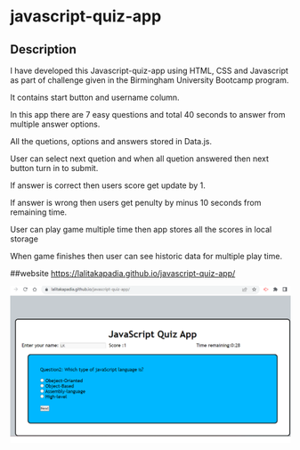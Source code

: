 # javascript-quiz-app

## Description

I have developed this Javascript-quiz-app using HTML, CSS and Javascript as part of challenge given in the Birmingham University Bootcamp program.

It contains start button and username column.

In this app there are 7 easy questions and total 40 seconds to answer from multiple answer options.

All the quetions, options and answers stored in Data.js.

User can select next quetion and when all quetion answered then next button turn in  to submit.

If answer is correct then users score get update by 1.

If answer is wrong then users get penulty by minus 10 seconds from remaining time.

User can play game multiple time then app stores all the scores in local storage

When game finishes then user can see historic data for multiple play time.

##website
https://lalitakapadia.github.io/javascript-quiz-app/

![Alt text](assets/images/javascript-quiz-app.png)